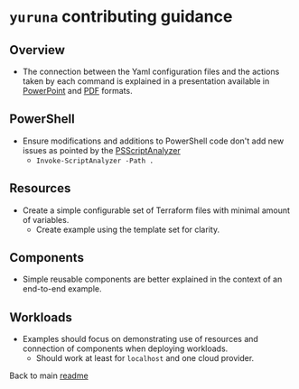 # `yuruna` contributing guidance

## Overview

- The connection between the Yaml configuration files and the actions taken by each command is explained in a presentation available in [PowerPoint](yuruna.pptx) and [PDF](yuruna.pdf) formats.

## PowerShell

- Ensure modifications and additions to PowerShell code don't add new issues as pointed by the [PSScriptAnalyzer](https://github.com/PowerShell/PSScriptAnalyzer)
  - `Invoke-ScriptAnalyzer -Path .`

## Resources

- Create a simple configurable set of Terraform files with minimal amount of variables.
  - Create example using the template set for clarity.

## Components

- Simple reusable components are better explained in the context of an end-to-end example.

## Workloads

- Examples should focus on demonstrating use of resources and connection of components when deploying workloads.
  - Should work at least for `localhost` and one cloud provider.

Back to main [readme](../README.md)
